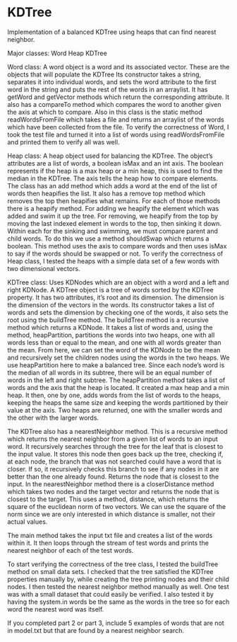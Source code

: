 # KDTree
Implementation of a balanced KDTree using heaps that can find nearest neighbor.

Major classes:
Word
Heap
KDTree

Word class:
	A word object is a word and its associated vector. These are the objects that will populate the KDTree
Its constructor takes a string, separates it into individual words, and sets the word attribute to the first word in the string and puts the rest of the words in an arraylist.
	It has getWord and getVector methods which return the corresponding attribute. It also has a compareTo method which compares the word to another given the axis at which to compare.
	Also in this class is the static method readWordsFromFile which takes a file and returns an arraylist of the words which have been collected from the file.
	To verify the correctness of Word, I took the test file and turned it into a list of words using readWordsFromFile and printed them to verify all was well.

Heap class:
	A heap object used for balancing the KDTree. The object’s attributes are a list of words, a boolean isMax and an int axis. The boolean represents if the heap is a max heap or a min heap, this is used to find the median in the KDTree. The axis tells the heap how to compare elements.
	The class has an add method which adds a word at the end of the list of words then heapifies the list. It also has a remove top method which removes the top then heapifies what remains. For each of those methods there is a heapify method. For adding we heapify the element which was added and swim it up the tree. For removing, we heapify from the top by moving the last indexed element in words to the top, then sinking it down.
Within each for the sinking and swimming, we must compare parent and child words. To do this we use a method shouldSwap which returns a boolean. This method uses the axis to compare words and then uses isMax to say if the words should be swapped or not.
To verify the correctness of Heap class, I tested the heaps with a simple data set of a few words with two dimensional vectors. 

KDTree class:
  Uses KDNodes which are an object with a word and a left and right KDNode.
A KDTree object is a tree of words sorted by the KDTree property. It has two attributes, it’s root and its dimension. The dimension is the dimension of the vectors in the words.
  Its constructor takes a list of words and sets the dimension by checking one of the words, it also sets the root using the buildTree method. The buildTree method is a recursive method which returns a KDNode. It takes a list of words and, using the method, heapPartition, partitions the words into two heaps, one with all words less than or equal to the mean, and one with all words greater than the mean. From here, we can set the word of the KDNode to be the mean and recursively set the children nodes using the words in the two heaps.
  We use heapPartition here to make a balanced tree. Since each node’s word is the median of all words in its subtree, there will be an equal number of words in the left and right subtree.
  The heapPartition method takes a list of words and the axis that the heap is located. It created a max heap and a min heap. It then, one by one, adds words from the list of words to the heaps, keeping the heaps the same size and keeping the words partitioned by their value at the axis. Two heaps are returned, one with the smaller words and the other with the larger words.

  The KDTree also has a nearestNeighbor method. This is a recursive method which returns the nearest neighbor from a given list of words to an input word. It recursively searches through the tree for the leaf that is closest to the input value. It stores this node then goes back up the tree, checking if, at each node, the branch that was not searched could have a word that is closer. If so, it recursively checks this branch to see if any nodes in it are better than the one already found. Returns the node that is closest to the input.
  In the nearestNeighbor method there is a closerDistance method which takes two nodes and the target vector and returns the node that is closest to the target. This uses a method, distance, which returns the square of the euclidean norm of two vectors. We can use the square of the norm since we are only interested in which distance is smaller, not their actual values.

  The main method takes the input txt file and creates a list of the words within it. It then loops through the stream of test words and prints the nearest neighbor of each of the test words.

  To start verifying the correctness of the tree class, I tested the buildTree method on small data sets. I checked that the tree satisfied the KDTree properties manually by, while creating the tree printing nodes and their child nodes. I then tested the nearest neighbor method manually as well. One test was with a small dataset that could easily be verified. I also tested it by having the system.in words be the same as the words in the tree so for each word the nearest word was itself.


If you completed part 2 or part 3, include 5 examples of words that are not in model.txt but that are found by a nearest neighbor search.



